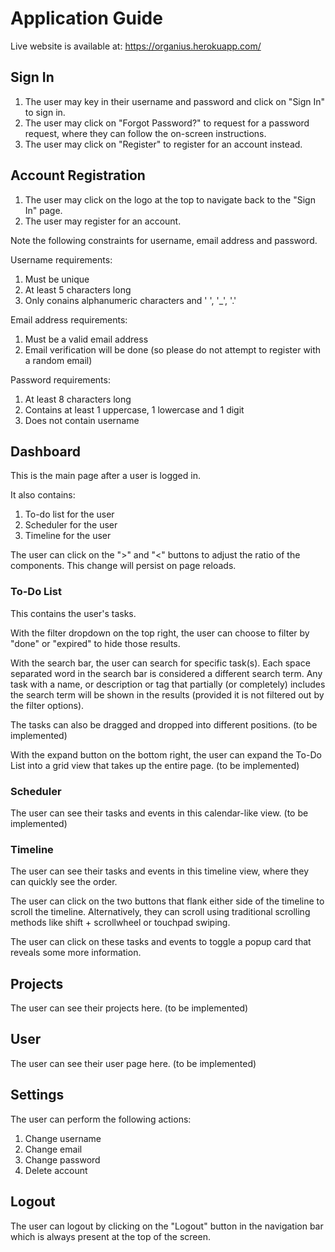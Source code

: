 # Application Guide

Live website is available at: https://organius.herokuapp.com/

## Sign In

1. The user may key in their username and password and click on "Sign In" to sign in.
2. The user may click on "Forgot Password?" to request for a password request, where they can follow the on-screen instructions.
3. The user may click on "Register" to register for an account instead.

## Account Registration

1. The user may click on the logo at the top to navigate back to the "Sign In" page.
2. The user may register for an account.

Note the following constraints for username, email address and password.

Username requirements:

1. Must be unique
2. At least 5 characters long
3. Only conains alphanumeric characters and ' ', '\_', '.'

Email address requirements:

1. Must be a valid email address
2. Email verification will be done (so please do not attempt to register with a random email)

Password requirements:

1. At least 8 characters long
2. Contains at least 1 uppercase, 1 lowercase and 1 digit
3. Does not contain username

## Dashboard

This is the main page after a user is logged in.

It also contains:

1. To-do list for the user
2. Scheduler for the user
3. Timeline for the user

The user can click on the ">" and "<" buttons to adjust the ratio of the components. This change will persist on page reloads.

### To-Do List

This contains the user's tasks.

With the filter dropdown on the top right, the user can choose to filter by "done" or "expired" to hide those results.

With the search bar, the user can search for specific task(s). Each space separated word in the search bar is considered a different search term. Any task with a name, or description or tag that partially (or completely) includes the search term will be shown in the results (provided it is not filtered out by the filter options).

The tasks can also be dragged and dropped into different positions. (to be implemented)

With the expand button on the bottom right, the user can expand the To-Do List into a grid view that takes up the entire page. (to be implemented)

### Scheduler

The user can see their tasks and events in this calendar-like view. (to be implemented)

### Timeline

The user can see their tasks and events in this timeline view, where they can quickly see the order.

The user can click on the two buttons that flank either side of the timeline to scroll the timeline. Alternatively, they can scroll using traditional scrolling methods like shift + scrollwheel or touchpad swiping.

The user can click on these tasks and events to toggle a popup card that reveals some more information.

## Projects

The user can see their projects here. (to be implemented)

## User

The user can see their user page here. (to be implemented)

## Settings

The user can perform the following actions:

1. Change username
2. Change email
3. Change password
4. Delete account

## Logout

The user can logout by clicking on the "Logout" button in the navigation bar which is always present at the top of the screen.
